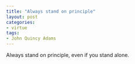 ```yaml
---
title: "Always stand on principle"
layout: post
categories:
- virtue
tags:
- John Quincy Adams
---
```


Always stand on principle, even if you stand alone.